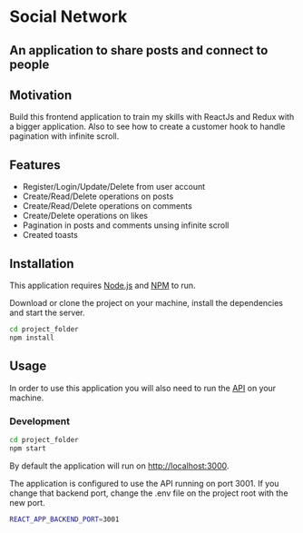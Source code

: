 # Social Network 
## An application to share posts and connect to people

## Motivation
Build this frontend application to train my skills with ReactJs and Redux with a bigger application. Also to see how to create a customer hook to handle pagination with infinite scroll.

## Features
- Register/Login/Update/Delete from user account
- Create/Read/Delete operations on posts
- Create/Read/Delete operations on comments
- Create/Delete operations on likes
- Pagination in posts and comments unsing infinite scroll
- Created toasts

## Installation

This application requires [Node.js](https://nodejs.org/en/) and [NPM](https://www.npmjs.com/) to run.

Download or clone the project on your machine, install the dependencies and start the server.

```sh
cd project_folder
npm install
```

## Usage
In order to use this application you will also need to run the [API](https://github.com/luisfilipemendonca/SocialNetwork-backend) on your machine.

### Development

```sh
cd project_folder
npm start
```

By default the application will run on [http://localhost:3000](http://localhost:3000).

The application is configured to use the API running on port 3001. If you change that backend port, change the .env file on the project root with the new port.
```sh
REACT_APP_BACKEND_PORT=3001
```


